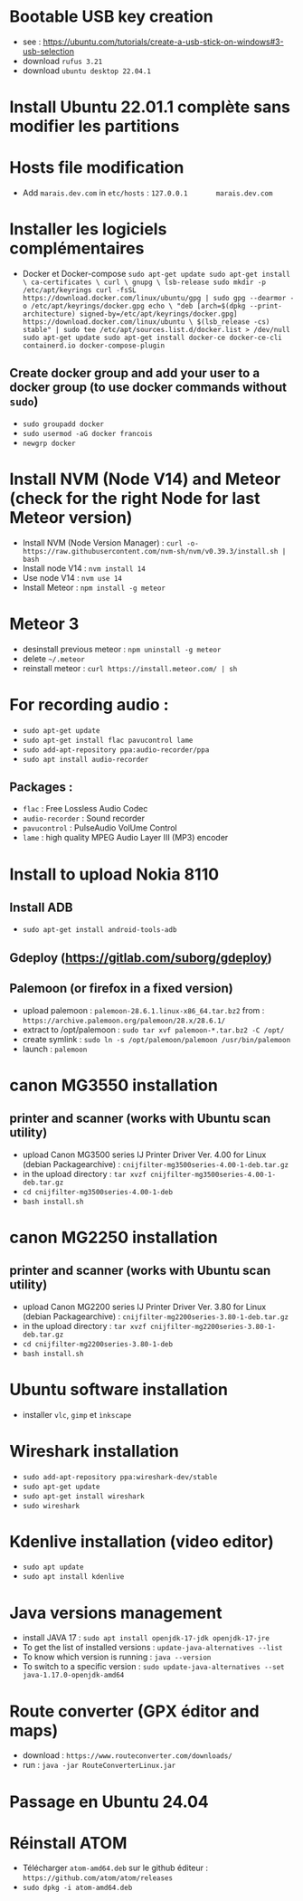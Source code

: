 # Bootable USB key creation
- see : https://ubuntu.com/tutorials/create-a-usb-stick-on-windows#3-usb-selection
- download `rufus 3.21`
- download `ubuntu desktop 22.04.1`

# Install Ubuntu 22.01.1 complète sans modifier les partitions

# Hosts file modification
- Add `marais.dev.com` in `etc/hosts` : `127.0.0.1       marais.dev.com`

# Installer les logiciels complémentaires
- Docker et Docker-compose
``sudo apt-get update
sudo apt-get install \
    ca-certificates \
    curl \
    gnupg \
    lsb-release
sudo mkdir -p /etc/apt/keyrings
curl -fsSL https://download.docker.com/linux/ubuntu/gpg | sudo gpg --dearmor -o /etc/apt/keyrings/docker.gpg
echo \
  "deb [arch=$(dpkg --print-architecture) signed-by=/etc/apt/keyrings/docker.gpg] https://download.docker.com/linux/ubuntu \
  $(lsb_release -cs) stable" | sudo tee /etc/apt/sources.list.d/docker.list > /dev/null
sudo apt-get update
sudo apt-get install docker-ce docker-ce-cli containerd.io docker-compose-plugin``

## Create docker group and add your user to a docker group (to use docker commands without `sudo`)
- `sudo groupadd docker`
- `sudo usermod -aG docker francois`
- `newgrp docker`

# Install NVM (Node V14) and Meteor (check for the right Node for last Meteor version)
- Install NVM (Node Version Manager) : `curl -o- https://raw.githubusercontent.com/nvm-sh/nvm/v0.39.3/install.sh | bash`
- Install node V14 : `nvm install 14`
- Use node V14 : `nvm use 14`
- Install Meteor : `npm install -g meteor`

# Meteor 3
- desinstall previous meteor : `npm uninstall -g meteor`
- delete `~/.meteor`
- reinstall meteor : `curl https://install.meteor.com/ | sh`

# For recording audio :
- `sudo apt-get update`
- `sudo apt-get install flac pavucontrol lame`
- `sudo add-apt-repository ppa:audio-recorder/ppa`
- `sudo apt install audio-recorder`
## Packages :
- `flac` : Free Lossless Audio Codec
- `audio-recorder` : Sound recorder
- `pavucontrol` : PulseAudio VolUme Control
- `lame` : high quality MPEG Audio Layer III (MP3) encoder

# Install to upload Nokia 8110
## Install ADB
- `sudo apt-get install android-tools-adb`
## Gdeploy (https://gitlab.com/suborg/gdeploy)
## Palemoon (or firefox in a fixed version)
- upload palemoon : `palemoon-28.6.1.linux-x86_64.tar.bz2` from : `https://archive.palemoon.org/palemoon/28.x/28.6.1/`
- extract to /opt/palemoon : `sudo tar xvf palemoon-*.tar.bz2 -C /opt/`
- create symlink : `sudo ln -s /opt/palemoon/palemoon /usr/bin/palemoon`
- launch : `palemoon`

# canon MG3550 installation
## printer and scanner (works with Ubuntu scan utility)
- upload Canon MG3500 series IJ Printer Driver Ver. 4.00 for Linux (debian Packagearchive) : `cnijfilter-mg3500series-4.00-1-deb.tar.gz`
- in the upload directory : `tar xvzf cnijfilter-mg3500series-4.00-1-deb.tar.gz`
- `cd cnijfilter-mg3500series-4.00-1-deb`
- `bash install.sh`

# canon MG2250 installation
## printer and scanner (works with Ubuntu scan utility)
- upload Canon MG2200 series IJ Printer Driver Ver. 3.80 for Linux (debian Packagearchive) : `cnijfilter-mg2200series-3.80-1-deb.tar.gz`
- in the upload directory : `tar xvzf cnijfilter-mg2200series-3.80-1-deb.tar.gz`
- `cd cnijfilter-mg2200series-3.80-1-deb`
- `bash install.sh`

# Ubuntu software installation
- installer `vlc`, `gimp` et `ìnkscape`

# Wireshark installation
- `sudo add-apt-repository ppa:wireshark-dev/stable`
- `sudo apt-get update`
- `sudo apt-get install wireshark`
- `sudo wireshark`

# Kdenlive installation (video editor)
- `sudo apt update`
- `sudo apt install kdenlive`

# Java versions management
- install JAVA 17 : `sudo apt install openjdk-17-jdk openjdk-17-jre`
- To get the list of installed versions : `update-java-alternatives --list`
- To know which version is running : `java --version`
- To switch to a specific version : `sudo update-java-alternatives --set java-1.17.0-openjdk-amd64`

# Route converter (GPX éditor and maps)
- download : `https://www.routeconverter.com/downloads/`
- run : `java -jar RouteConverterLinux.jar`

# Passage en Ubuntu 24.04

# Réinstall ATOM
- Télécharger `atom-amd64.deb` sur le github éditeur : `https://github.com/atom/atom/releases`
- `sudo dpkg -i atom-amd64.deb`
